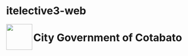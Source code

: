 # itelective3-web

<img src="https://user-images.githubusercontent.com/107229394/209252585-ac3c7a21-9bc3-42d8-890d-c842e3043042.jpg" align="left" height="70px" width="70px">

# City Government of Cotabato

